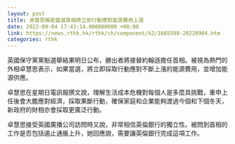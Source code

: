 ```yaml
---
layout: post
title: 卓慧思稱若當選首相將立即行動應對能源費用上漲
date: 2022-09-04 17:43:14.000000000 +08:00
link: https://news.rthk.hk/rthk/ch/component/k2/1665509-20220904.htm
categories: rthk
---
```


英國保守黨黨魁選舉結果明日公布，勝出者將接替約翰遜擔任首相。被視為熱門的外相卓慧思表示，如果當選，將立即採取行動應對不斷上漲的能源費用，並增加能源供應。

卓慧思在星期日電訊報撰文說，理解生活成本危機對每個人是多麼具挑戰，重申上任後會大膽應對經濟，採取果斷行動，確保家庭和企業能夠渡過今個和下個冬天，新政府的財相亦會採取更廣泛行動。

卓慧思接受英國廣播公司訪問時又說，非常相信英倫銀行的獨立性。被問到首相的工作是否包括遏止通脹上升，她回應說，需要讓英倫銀行完成這項工作。
